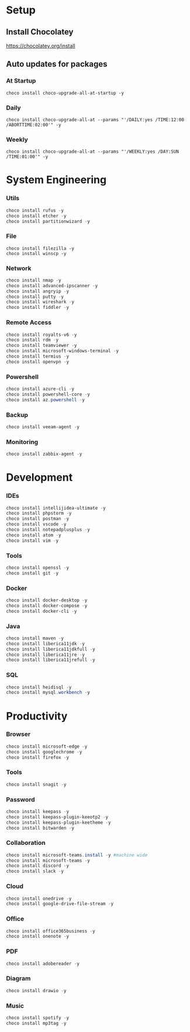 # Setup

## Install Chocolatey

<https://chocolatey.org/install>

## Auto updates for packages

### At Startup

`choco install choco-upgrade-all-at-startup -y`

### Daily

`choco install choco-upgrade-all-at --params "'/DAILY:yes /TIME:12:00 /ABORTTIME:02:00'" -y`

### Weekly

`choco install choco-upgrade-all-at --params "'/WEEKLY:yes /DAY:SUN /TIME:01:00'" -y`

# System Engineering

### Utils

```powershell
choco install rufus -y 
choco install etcher -y
choco install partitionwizard -y
```

### File

```poweshell
choco install filezilla -y
choco install winscp -y
```

### Network

```powershell
choco install nmap -y
choco install advanced-ipscanner -y
choco install angryip -y
choco install putty -y
choco install wireshark -y
choco install fiddler -y
```

### Remote Access

```powershell
choco install royalts-v6 -y
choco install rdm -y
choco install teamviewer -y
choco install microsoft-windows-terminal -y
choco install termius -y
choco install openvpn -y
```

### Powershell

```powershell
choco install azure-cli -y
choco install powershell-core -y
choco install az.powershell -y
```

### Backup

```powershell
choco install veeam-agent -y
```

### Monitoring

```powershell
choco install zabbix-agent -y
```

# Development

### IDEs

```powershell
choco install intellijidea-ultimate -y
choco install phpstorm -y
choco install postman -y
choco install vscode -y
choco install notepadplusplus -y
choco install atom -y
choco install vim -y
```

### Tools

```powershell
choco install openssl -y
choco install git -y
```

### Docker

```powershell
choco install docker-desktop -y
choco install docker-compose -y
choco install docker-cli -y
```

### Java

```powershell
choco install maven -y
choco install liberica11jdk -y
choco install liberica11jdkfull -y
choco install liberica11jre -y
choco install liberica11jrefull -y
```

### SQL

```powershell
choco install heidisql -y
choco install mysql.workbench -y
```

# Productivity

### Browser

```powershell
choco install microsoft-edge -y
choco install googlechrome -y
choco install firefox -y
```

### Tools

```powershell
choco install snagit -y
```

### Password

```powershell
choco install keepass -y
choco install keepass-plugin-keeotp2 -y
choco install keepass-plugin-keetheme -y
choco install bitwarden -y
````

### Collaboration

```powershell
choco install microsoft-teams.install -y #machine wide
choco install microsoft-teams -y
choco install discord -y
choco install slack -y
```

### Cloud

```powershell
choco install onedrive -y
choco install google-drive-file-stream -y
```

### Office

```powershell
choco install office365business -y
choco install onenote -y
```

### PDF

```powershell
choco install adobereader -y
```

### Diagram

```powershell
choco install drawio -y
```

### Music

```powershell
choco install spotify -y
choco install mp3tag -y
```